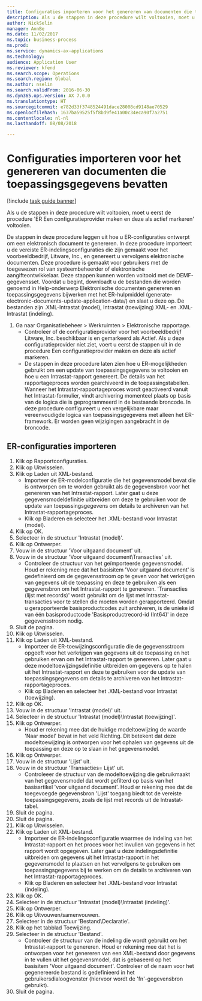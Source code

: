 ```yaml
--- 
title: Configuraties importeren voor het genereren van documenten die toepassingsgegevens bevatten
description: Als u de stappen in deze procedure wilt voltooien, moet u eerst de procedure 'ER Een configuratieprovider maken en deze als actief markeren' voltooien.
author: NickSelin
manager: AnnBe
ms.date: 11/02/2017
ms.topic: business-process
ms.prod: 
ms.service: dynamics-ax-applications
ms.technology: 
audience: Application User
ms.reviewer: kfend
ms.search.scope: Operations
ms.search.region: Global
ms.author: nselin
ms.search.validFrom: 2016-06-30
ms.dyn365.ops.version: AX 7.0.0
ms.translationtype: HT
ms.sourcegitcommit: e782d33f3748524491dace28008cd9148ae70529
ms.openlocfilehash: 1637ba59525f5f8bd9fe41a00c34eca90f7a2751
ms.contentlocale: nl-nl
ms.lasthandoff: 08/08/2018

---
```

# <a name="import-configurations-to-generate-documents-that-have-application-data"></a>Configuraties importeren voor het genereren van documenten die toepassingsgegevens bevatten

[!include [task guide banner](../../includes/task-guide-banner.md)]

Als u de stappen in deze procedure wilt voltooien, moet u eerst de procedure 'ER Een configuratieprovider maken en deze als actief markeren' voltooien.

De stappen in deze procedure leggen uit hoe u ER-configuraties ontwerpt om een elektronisch document te genereren. In deze procedure importeert u de vereiste ER-indelingsconfiguraties die zijn gemaakt voor het voorbeeldbedrijf, Litware, Inc., en genereert u vervolgens elektronische documenten. Deze procedure is gemaakt voor gebruikers met de toegewezen rol van systeembeheerder of elektronische aangifteontwikkelaar. Deze stappen kunnen worden voltooid met de DEMF-gegevensset. Voordat u begint, downloadt u de bestanden die worden genoemd in Help-onderwerp Elektronische documenten genereren en toepassingsgegevens bijwerken met het ER-hulpmiddel (generate-electronic-documents-update-application-data/) en slaat u deze op. De bestanden zijn .XML-Intrastat (model), Intrastat (toewijzing) XML- en .XML-Intrastat (indeling).

1. Ga naar Organisatiebeheer > Werkruimten > Elektronische rapportage.
    * Controleer of de configuratieprovider voor het voorbeeldbedrijf Litware, Inc. beschikbaar is en gemarkeerd als Actief. Als u deze configuratieprovider niet ziet, voert u eerst de stappen uit in de procedure Een configuratieprovider maken en deze als actief markeren.  
    * De stappen in deze procedure laten zien hoe u ER-mogelijkheden gebruikt om een update van toepassingsgegevens te voltooien en hoe u een Intrastat-rapport genereert. De details van het rapportageproces worden gearchiveerd in de toepassingstabellen. Wanneer het Intrastat-rapportageproces wordt geactiveerd vanuit het Intrastat-formulier, vindt archivering momenteel plaats op basis van de logica die is geprogrammeerd in de bestaande broncode. In deze procedure configureert u een vergelijkbare maar vereenvoudigde logica van toepassingsgegevens met alleen het ER-framework. Er worden geen wijzigingen aangebracht in de broncode.   

## <a name="import-er-configurations"></a>ER-configuraties importeren
1. Klik op Rapportconfiguraties.
2. Klik op Uitwisselen.
3. Klik op Laden uit XML-bestand.
    * Importeer de ER-modelconfiguratie die het gegevensmodel bevat die is ontworpen om te worden gebruikt als de gegevensbron voor het genereren van het Intrastat-rapport. Later gaat u deze gegevensmodeldefinitie uitbreiden om deze te gebruiken voor de update van toepassingsgegevens om details te archiveren van het Intrastat-rapportageproces.   
    * Klik op Bladeren en selecteer het .XML-bestand voor Intrastat (model).  
4. Klik op OK.
5. Selecteer in de structuur 'Intrastat (model)'.
6. Klik op Ontwerper.
7. Vouw in de structuur 'Voor uitgaand document' uit.
8. Vouw in de structuur 'Voor uitgaand document\Transacties' uit.
    * Controleer de structuur van het geïmporteerde gegevensmodel. Houd er rekening mee dat het basisitem 'Voor uitgaand document' is gedefinieerd om de gegevensstroom op te geven voor het verkrijgen van gegevens uit de toepassing en deze te gebruiken als een gegevensbron om het Intrastat-rapport te genereren. 'Transacties (lijst met records)' wordt gebruikt om de lijst met Intrastat-transacties voor te stellen die moeten worden gerapporteerd. Omdat u gerapporteerde basisproductcodes zult archiveren, is de unieke id van één basisproductcode 'Basisproductrecord-id (Int64)' in deze gegevensstroom nodig.   
9. Sluit de pagina.
10. Klik op Uitwisselen.
11. Klik op Laden uit XML-bestand.
    * Importeer de ER-toewijzingsconfiguratie die de gegevensstroom opgeeft voor het verkrijgen van gegevens uit de toepassing en het gebruiken ervan om het Intrastat-rapport te genereren. Later gaat u deze modeltoewijzingsdefinitie uitbreiden om gegevens op te halen uit het Intrastat-rapport en deze te gebruiken voor de update van toepassingsgegevens om details te archiveren van het Intrastat-rapportageproces.   
    * Klik op Bladeren en selecteer het .XML-bestand voor Intrastat (toewijzing).  
12. Klik op OK.
13. Vouw in de structuur 'Intrastat (model)' uit.
14. Selecteer in de structuur 'Intrastat (model)\Intrastat (toewijzing)'.
15. Klik op Ontwerper.
    * Houd er rekening mee dat de huidige modeltoewijzing de waarde 'Naar model' bevat in het veld Richting. Dit betekent dat deze modeltoewijzing is ontworpen voor het ophalen van gegevens uit de toepassing en deze op te slaan in het gegevensmodel.  
16. Klik op Ontwerper.
17. Vouw in de structuur 'Lijst' uit.
18. Vouw in de structuur 'Transacties= Lijst' uit.
    * Controleeer de structuur van de modeltoewijzing die gebruikmaakt van het gegevensmodel dat wordt gefilterd op basis van het basisartikel 'voor uitgaand document'. Houd er rekening mee dat de toegevoegde gegevensbron 'Lijst' toegang biedt tot de vereiste toepassingsgegevens, zoals de lijst met records uit de Intrastat-tabel.  
19. Sluit de pagina.
20. Sluit de pagina.
21. Klik op Uitwisselen.
22. Klik op Laden uit XML-bestand.
    * Importeer de ER-indelingsconfiguratie waarmee de indeling van het Intrastat-rapport en het proces voor het invullen van gegevens in het rapport wordt opgegeven. Later gaat u deze indelingsdefinitie uitbreiden om gegevens uit het Intrastat-rapport in het gegevensmodel te plaatsen en het vervolgens te gebruiken om toepassingsgegevens bij te werken om de details te archiveren van het Intrastat-rapportageproces.   
    * Klik op Bladeren en selecteer het .XML-bestand voor Intrastat (indeling).  
23. Klik op OK.
24. Selecteer in de structuur 'Intrastat (model)\Intrastat (indeling)'.
25. Klik op Ontwerper.
26. Klik op Uitvouwen/samenvouwen.
27. Selecteer in de structuur 'Bestand\Declaratie'.
28. Klik op het tabblad Toewijzing.
29. Selecteer in de structuur 'Bestand'.
    * Controleer de structuur van de indeling die wordt gebruikt om het Intrastat-rapport te genereren. Houd er rekening mee dat het is ontworpen voor het genereren van een XML-bestand door gegevens in te vullen uit het gegevensmodel, dat is gebaseerd op het basisitem 'Voor uitgaand document'. Controleer of de naam voor het gegenereerde bestand is gedefinieerd in het gebruikersdialoogvenster (hiervoor wordt de 'fn'-gegevensbron gebruikt).   
30. Sluit de pagina.


